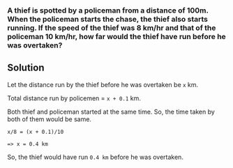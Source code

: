### A thief is spotted by a policeman from a distance of 100m. When the policeman starts the chase, the thief also starts running. If the speed of the thief was 8 km/hr and that of the policeman 10 km/hr, how far would the thief have run before he was overtaken?

## Solution

Let the distance run by the thief before he was overtaken be `x` km.

Total distance run by policemen = `x + 0.1` km.

Both thief and policeman started at the same time. So, the time taken by both of them would be same.

`x/8 = (x + 0.1)/10`

`=> x = 0.4 km`

So, the thief would have run `0.4 km` before he was overtaken.

